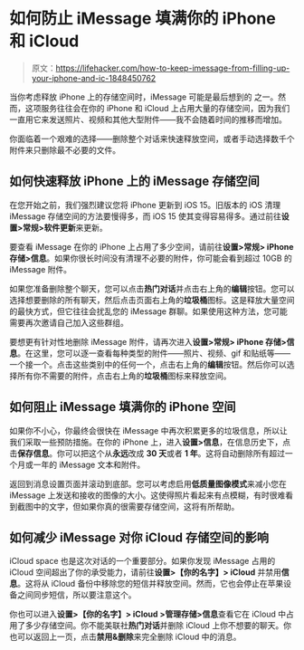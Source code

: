 # 如何防止 iMessage 填满你的 iPhone 和 iCloud

> 原文：<https://lifehacker.com/how-to-keep-imessage-from-filling-up-your-iphone-and-ic-1848450762>

当你考虑释放 iPhone 上的存储空间时，iMessage 可能是最后想到的 之一。然而，这项服务往往会在你的 iPhone 和 iCloud 上占用大量的存储空间，因为我们一直用它来发送照片、视频和其他大型附件——我不会随着时间的推移而增加。



你面临着一个艰难的选择——删除整个对话来快速释放空间，或者手动选择数千个附件来只删除最不必要的文件。

## 如何快速释放 iPhone 上的 iMessage 存储空间

在您开始之前，我们强烈建议您将 iPhone 更新到 iOS 15。旧版本的 iOS 清理 iMessage 存储空间的方法要慢得多，而 iOS 15 使其变得容易得多。通过前往**设置>常规>软件更新**来更新。

要查看 iMessage 在你的 iPhone 上占用了多少空间，请前往**设置>常规> iPhone 存储>信息**。如果你很长时间没有清理不必要的附件，你可能会看到超过 10GB 的 iMessage 附件。

如果您准备删除整个聊天，您可以点击**热门对话**并点击右上角的**编辑**按钮。您可以选择想要删除的所有聊天，然后点击页面右上角的**垃圾桶**图标。这是释放大量空间的最快方式，但它往往会扰乱您的 iMessage 群聊。如果使用这种方法，您可能需要再次邀请自己加入这些群组。

要想更有针对性地删除 iMessage 附件，请再次进入**设置>常规> iPhone 存储>信息**。在这里，您可以逐一查看每种类型的附件——照片、视频、gif 和贴纸等——一个接一个。点击这些类别中的任何一个，点击右上角的**编辑**按钮。然后你可以选择所有你不需要的附件，点击右上角的**垃圾桶**图标来释放空间。

## 如何阻止 iMessage 填满你的 iPhone 空间

如果你不小心，你最终会很快在 iMessage 中再次积累更多的垃圾信息，所以让我们采取一些预防措施。在你的 iPhone 上，进入**设置>信息**，在信息历史下，点击**保存信息**。你可以把这个从**永远**改成 **30 天**或者 **1 年**。这将自动删除所有超过一个月或一年的 iMessage 文本和附件。

返回到消息设置页面并滚动到底部。您可以考虑启用**低质量图像模式**来减小您在 iMessage 上发送和接收的图像的大小。这使得照片看起来有点模糊，有时很难看到截图中的文字，但如果你真的很需要存储空间，这将有所帮助。

## 如何减少 iMessage 对你 iCloud 存储空间的影响

iCloud space 也是这次对话的一个重要部分。如果你发现 iMessage 占用的 iCloud 空间超出了你的承受能力，请前往**设置>【你的名字】> iCloud** 并禁用**信息**。这将从 iCloud 备份中移除您的短信并释放空间。然而，它也会停止在苹果设备之间同步短信，所以要注意这个。

你也可以进入**设置>【你的名字】> iCloud >管理存储>信息**查看它在 iCloud 中占用了多少存储空间。你不能美联社**热门对话**并删除 iCloud 上你不想要的聊天。你也可以返回上一页，点击**禁用&删除**来完全删除 iCloud 中的消息。